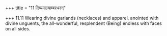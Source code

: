 +++
title = "11 दिव्यमाल्याम्बरधरन्"

+++
11.11 Wearing divine garlands (necklaces) and apparel, anointed with
divine unguents, the all-wonderful, resplendent (Being) endless with
faces on all sides.
